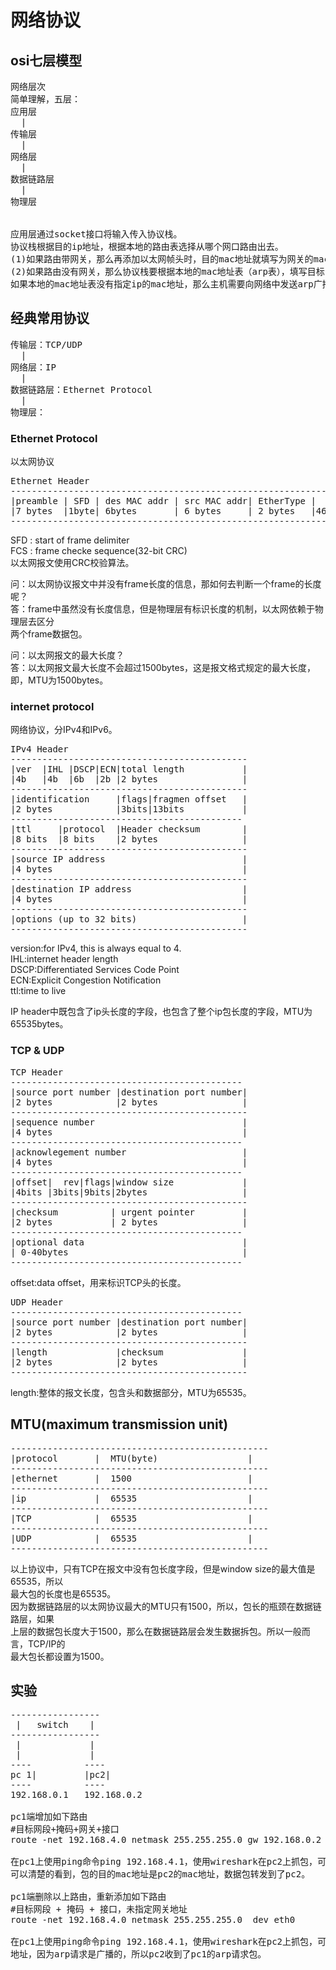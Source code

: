 # 网络协议

## osi七层模型
<pre>
网络层次
简单理解，五层：
应用层
  |
传输层
  |
网络层
  |
数据链路层
  |
物理层


应用层通过socket接口将输入传入协议栈。
协议栈根据目的ip地址，根据本地的路由表选择从哪个网口路由出去。
(1)如果路由带网关，那么再添加以太网帧头时，目的mac地址就填写为网关的mac地址。
(2)如果路由没有网关，那么协议栈要根据本地的mac地址表（arp表），填写目标ip的mac地址，
如果本地的mac地址表没有指定ip的mac地址，那么主机需要向网络中发送arp广播请求包来请求mac地址。
</pre>


## 经典常用协议
<pre>
传输层：TCP/UDP
  |
网络层：IP
  |
数据链路层：Ethernet Protocol
  |
物理层：
</pre>

### Ethernet Protocol
以太网协议  

<pre>
Ethernet Header
------------------------------------------------------------------------------
|preamble | SFD | des MAC addr | src MAC addr| EtherType |   payload  | FCS  |
|7 bytes  |1byte| 6bytes       | 6 bytes     | 2 bytes   |46-1500bytes|4bytes|
------------------------------------------------------------------------------
</pre>
SFD : start of frame delimiter  
FCS : frame checke sequence(32-bit CRC)  
以太网报文使用CRC校验算法。  


问：以太网协议报文中并没有frame长度的信息，那如何去判断一个frame的长度呢？  
答：frame中虽然没有长度信息，但是物理层有标识长度的机制，以太网依赖于物理层去区分  
两个frame数据包。  

问：以太网报文的最大长度？  
答：以太网报文最大长度不会超过1500bytes，这是报文格式规定的最大长度，即，MTU为1500bytes。    

### internet protocol
网络协议，分IPv4和IPv6。  

<pre>
IPv4 Header
---------------------------------------------
|ver  |IHL |DSCP|ECN|total length           |
|4b   |4b  |6b  |2b |2 bytes                |
---------------------------------------------
|identification     |flags|fragmen offset   |
|2 bytes            |3bits|13bits           |
--------------------------------------------
|ttl     |protocol  |Header checksum        |
|8 bits  |8 bits    |2 bytes                |
---------------------------------------------
|source IP address                          |
|4 bytes                                    |
---------------------------------------------
|destination IP address                     |
|4 bytes                                    |
---------------------------------------------
|options (up to 32 bits)                    |
---------------------------------------------
</pre>

version:for IPv4, this is always equal to 4.  
IHL:internet header length  
DSCP:Differentiated Services Code Point   
ECN:Explicit Congestion Notification  
ttl:time to live  

IP header中既包含了ip头长度的字段，也包含了整个ip包长度的字段，MTU为65535bytes。  



### TCP & UDP


<pre>
TCP Header
--------------------------------------------
|source port number |destination port number|
|2 bytes            |2 bytes                |
---------------------------------------------
|sequence number                            |
|4 bytes                                    |
--------------------------------------------
|acknowlegement number                      |
|4 bytes                                    |
--------------------------------------------
|offset|  rev|flags|window size             |
|4bits |3bits|9bits|2bytes                  |
---------------------------------------------
|checksum          | urgent pointer         |
|2 bytes           | 2 bytes                |
--------------------------------------------
|optional data                              |
| 0-40bytes                                 |
--------------------------------------------
</pre>


offset:data offset，用来标识TCP头的长度。  


<pre>
UDP Header
--------------------------------------------
|source port number |destination port number|
|2 bytes            |2 bytes                |
---------------------------------------------
|length             |checksum               |
|2 bytes            |2 bytes                |
---------------------------------------------
</pre>

length:整体的报文长度，包含头和数据部分，MTU为65535。   


## MTU(maximum transmission unit)
<pre>
-------------------------------------------------
|protocol       |  MTU(byte)                 |
-------------------------------------------------
|ethernet       |  1500                      |
-------------------------------------------------
|ip             |  65535                     |
-------------------------------------------------
|TCP            |  65535                     |
-------------------------------------------------
|UDP            |  65535                     |
-------------------------------------------------
</pre>
以上协议中，只有TCP在报文中没有包长度字段，但是window size的最大值是65535，所以  
最大包的长度也是65535。  
因为数据链路层的以太网协议最大的MTU只有1500，所以，包长的瓶颈在数据链路层，如果  
上层的数据包长度大于1500，那么在数据链路层会发生数据拆包。所以一般而言，TCP/IP的  
最大包长都设置为1500。  



## 实验
<pre>
-----------------
 |   switch    |
-----------------
 |             |
 |             |
----          ----
pc 1|         |pc2|
----          ----
192.168.0.1   192.168.0.2

pc1端增加如下路由
#目标网段+掩码+网关+接口
route -net 192.168.4.0 netmask 255.255.255.0 gw 192.168.0.2 dev eth0

在pc1上使用ping命令ping 192.168.4.1，使用wireshark在pc2上抓包，可以抓到icmp包，查看包的mac地址，
可以清楚的看到，包的目的mac地址是pc2的mac地址，数据包转发到了pc2。

pc1端删除以上路由，重新添加如下路由
#目标网段 + 掩码 + 接口，未指定网关地址
route -net 192.168.4.0 netmask 255.255.255.0  dev eth0

在pc1上使用ping命令ping 192.168.4.1，使用wireshark在pc2上抓包，可以抓到arp请求包，请求192.168.4.1的mac
地址，因为arp请求是广播的，所以pc2收到了pc1的arp请求包。
</pre>
